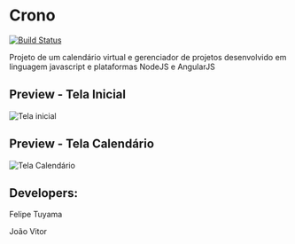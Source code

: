 # Crono
[![Build Status](https://travis-ci.org/ftuyama/Crono.svg?branch=master)](https://travis-ci.org/ftuyama/Crono)

Projeto de um calendário virtual e gerenciador de projetos desenvolvido em linguagem javascript e plataformas NodeJS e AngularJS

## Preview - Tela Inicial

![Tela inicial](https://github.com/ftuyama/Crono/blob/master/web/public/img/background/1.jpg)

## Preview - Tela Calendário

![Tela Calendário](https://github.com/ftuyama/Crono/blob/master/web/public/img/tab.jpg)

## Developers:

Felipe Tuyama

João Vitor
